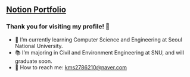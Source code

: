 ## [Notion Portfolio](https://global-infinity-cc4.notion.site/95d6f1b1252c42c885ebf12961446bca)

### Thank you for visiting my profile! 👋
- 🌱 I’m currently learning Computer Science and Engineering at Seoul National University.
- 📚 I’m majoring in Civil and Environment Engineering at SNU, and will graduate soon.
- 💬 How to reach me: kms2786210@naver.com

<!--
**kms6210/kms6210** is a ✨ _special_ ✨ repository because its `README.md` (this file) appears on your GitHub profile.

Here are some ideas to get you started:

- 🔭 I’m currently working on ...
- 🌱 I’m currently learning ...
- 👯 I’m looking to collaborate on ...
- 🤔 I’m looking for help with ...
- 💬 Ask me about ...
- 📫 How to reach me: ...
- 😄 Pronouns: ...
- ⚡ Fun fact: ...
-->

